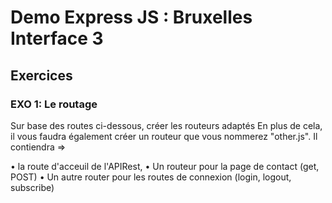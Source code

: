 # Demo Express JS : Bruxelles Interface 3

## Exercices
### EXO 1: Le routage

Sur base des routes ci-dessous, créer les routeurs adaptés
En plus de cela, il vous faudra également créer un routeur que vous nommerez "other.js".
Il contiendra => 

• la route d'acceuil de l'APIRest, 
• Un routeur pour la page de contact (get, POST)
• Un autre router pour les routes de connexion (login, logout, subscribe) 
